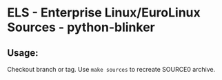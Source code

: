 # ELS - Enterprise Linux/EuroLinux Sources - python-blinker
 
## Usage:
  Checkout branch or tag. Use `make sources` to recreate  SOURCE0 archive.
